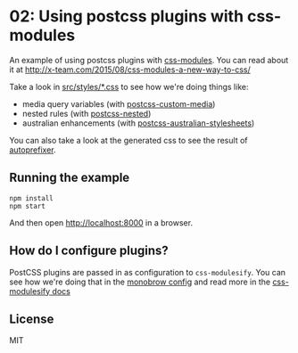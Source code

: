 02: Using postcss plugins with css-modules
====

An example of using postcss plugins with [css-modules](https://github.com/css-modules). You can read about it at <http://x-team.com/2015/08/css-modules-a-new-way-to-css/>

Take a look in [src/styles/*.css](https://github.com/x-team/starting-css-modules/tree/master/02-plugins/src/styles) to see how we're doing things like:

- media query variables (with [postcss-custom-media](https://github.com/postcss/postcss-custom-media))
- nested rules (with [postcss-nested](https://github.com/postcss/postcss-nested))
- australian enhancements (with [postcss-australian-stylesheets](https://github.com/dp-lewis/postcss-australian-stylesheets))

You can also take a look at the generated css to see the result of [autoprefixer](https://github.com/postcss/autoprefixer).

Running the example
----

```
npm install
npm start
```

And then open <http://localhost:8000> in a browser.

How do I configure plugins?
----

PostCSS plugins are passed in as configuration to `css-modulesify`. You can see how we're doing that in the [monobrow config](https://github.com/x-team/starting-css-modules/tree/master/02-plugins/monobrow.config.js) and read more in the [css-modulesify docs](https://github.com/css-modules/css-modulesify#postcss-plugins)

License
----

MIT

